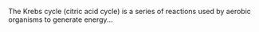 The Krebs cycle (citric acid cycle) is a series of reactions used by aerobic organisms to generate energy...